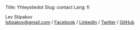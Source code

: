 Title: Yhteystiedot
Slug: contact
Lang: fi

Lev Stipakov  
[lstipakov@gmail.com](mailto:lstipakov@gmail.com) / [Facebook](https://www.facebook.com/lstipakov) / [LinkedIn](https://fi.linkedin.com/in/lstipakov) / [Twitter](https://twitter.com/lstipakov) / [GitHub](https://github.com/lstipakov)
